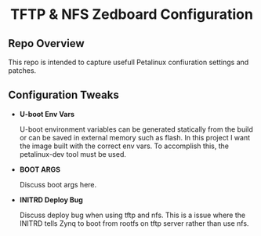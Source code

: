 <h1 align="center">TFTP & NFS Zedboard Configuration</h1>


<h2 aligh="left">Repo Overview</h2>

This repo is intended to capture usefull Petalinux confiuration settings and patches.


<h2 aligh="left">Configuration Tweaks</h2>

* **U-boot Env Vars**

    U-boot environment variables can be generated statically from the build or can be saved in external      memory such as flash.  In this project I want the image built with the correct env vars.  To accomplish  this, the petalinux-dev tool must be used.

* **BOOT ARGS**

    Discuss boot args here.

* **INITRD Deploy Bug**

    Discuss deploy bug when using tftp and nfs.  This is a issue where the INITRD tells Zynq to boot from rootfs on tftp server rather than use nfs.

